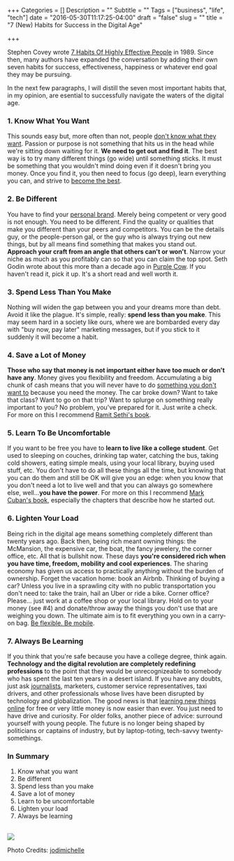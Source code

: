+++
Categories = []
Description = ""
Subtitle = ""
Tags = ["business", "life", "tech"]
date = "2016-05-30T11:17:25-04:00"
draft = "false"
slug = ""
title = "7 (New) Habits for Success in the Digital Age"

+++

Stephen Covey wrote [7 Habits Of Highly Effective People](http://amzn.to/1THjXoz) in 1989. Since then, many authors have expanded the conversation by adding their own seven habits for success, effectiveness, happiness or whatever end goal they may be pursuing. 

In the next few paragraphs, I will distill the seven most important habits that, in my opinion, are esential to successfully navigate the waters of the digital age.

### 1. Know What You Want 
This sounds easy but, more often than not, people [don't know what they want](/post/axe/). Passion or purpose is not something that hits us in the head while we're sitting down waiting for it. **We need to get out and find it**. The best way is to try many different things (go wide) until something sticks. It must be something that you wouldn't mind doing even if it doesn't bring you money. Once you find it, you then need to focus (go deep), learn everything you can, and strive to [become the best](http://amzn.to/1XHLESW).

### 2. Be Different
You have to find your [personal brand](http://www.fastcompany.com/28905/brand-called-you). Merely being competent or very good is not enough. You need to be different. Find the quality or qualities that make you different than your peers and competitors. You can be the details guy, or the people-person gal, or the guy who is always trying out new things, but by all means find something that makes you stand out. **Approach your craft from an angle that others can't or won't**. Narrow your niche as much as you profitably can so that you can claim the top spot.  Seth Godin wrote about this more than a decade ago in [Purple Cow](http://amzn.to/1Vpd5ki). If you haven't read it, pick it up. It's a short read and well worth it.

### 3. Spend Less Than You Make
Nothing will widen the gap between you and your dreams more than debt. Avoid it like the plague. It's simple, really: **spend less than you make**. This may seem hard in a society like ours, where we are bombarded every day with "buy now, pay later" marketing messages, but if you stick to it suddenly it will become a habit. 

### 4. Save a Lot of Money
**Those who say that money is not important either have too much or don't have any**. Money gives you flexibility and freedom. Accumulating a big chunk of cash means that you will never have to do [something you don't want to](https://thebillfold.com/a-story-of-a-fuck-off-fund-648401263659#.bhrdyqcf7) because you need the money. The car broke down? Want to take that class? Want to go on that trip? Want to splurge on something really important to you? No problem, you've prepared for it. Just write a check. For more on this I recommend [Ramit Sethi's book](http://amzn.to/1TQ0BQt).

### 5. Learn To Be Uncomfortable
If you want to be free you have to **learn to live like a college student**. Get used to sleeping on couches, drinking tap water, catching the bus, taking cold showers, eating simple meals, using your local library, buying used stuff, etc. You don't have to do all these things all the time, but knowing that you can do them and still be OK will give you an edge: when you know that you don't need a lot to live well and that you can always go somewhere else, well...**you have the power**. For more on this I recommend [Mark Cuban's book](http://amzn.to/1XHMBuE), especially the chapters that describe how he started out.

### 6. Lighten Your Load
Being rich in the digital age means something completely different than twenty years ago. Back then, being rich meant owning things: the McMansion, the expensive car, the boat, the fancy jewelery, the corner office, etc. All that is bullshit now. These days **you're considered rich when you have time, freedom, mobility and cool experiences**. The sharing economy has given us access to practically anything without the burden of ownership. Forget the vacation home: book an Airbnb. Thinking of buying a car? Unless you live in a sprawling city with no public transportation you don't need to: take the train, hail an Uber or ride a bike. Corner office? Please... just work at a coffee shop or your local library. Hold on to your money (see #4) and donate/throw away the things you don't use that are weighing you down. The ultimate aim is to fit everything you own in a carry-on bag. [Be flexible. Be mobile](http://www.becomingminimalist.com/millennials/).

### 7. Always Be Learning
If you think that you're safe because you have a college degree, think again. **Technology and the digital revolution are completely redefining professions** to the point that they would be unrecognizeable to somebody who has spent the last ten years in a desert island. If you have any doubts, just ask [journalists](https://medium.com/@knightfdn/10-basics-today-s-journalists-need-562df8787406#.bzsocpbmk), marketers, customer service representatives, taxi drivers, and other professionals whose lives have been disrupted by technology and globalization. The good news is that [learning new things online](/post/onlineed/) for free or very little money is now easier than ever. You just need to have drive and curiosity. For older folks, another piece of advice: surround yourself with young people. The future is no longer being shaped by politicians or captains of industry, but by laptop-toting, tech-savvy twenty-somethings.   

### In Summary
1. Know what you want
2. Be different
3. Spend less than you make
4. Save a lot of money
5. Learn to be uncomfortable
6. Lighten your load
7. Always be learning

<br />
<img src="https://c1.staticflickr.com/8/7210/6812971608_30001b913a_h.jpg">
<p class="small">Photo Credits: <a href="https://www.flickr.com/photos/jodimichelle/6812971608/">jodimichelle</a></p>